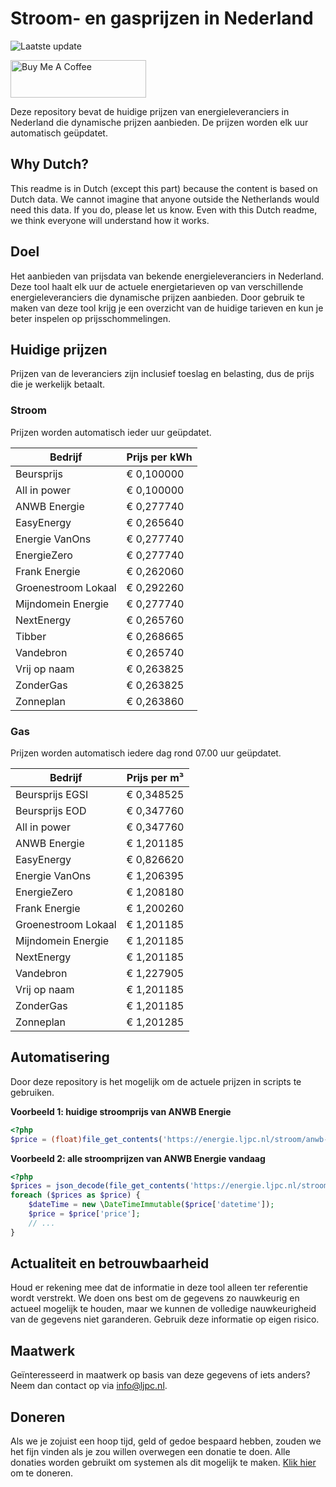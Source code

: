 # Stroom- en gasprijzen in Nederland

![Laatste update](https://img.shields.io/badge/laatste%20update-2025--04--21%2003%3A00%20CET-brightgreen)

<a href="https://www.buymeacoffee.com/Lars-" target="_blank"><img src="https://cdn.buymeacoffee.com/buttons/v2/default-orange.png" alt="Buy Me A Coffee" height="60" style="height: 60px !important;width: 217px !important;" ></a>

Deze repository bevat de huidige prijzen van energieleveranciers in Nederland die dynamische prijzen aanbieden. De prijzen worden elk uur automatisch geüpdatet.

## Why Dutch?

This readme is in Dutch (except this part) because the content is based on Dutch data. We cannot imagine that anyone outside the Netherlands would need this data. If you do, please let us know. Even with this Dutch readme, we think
everyone will understand how it works.

## Doel

Het aanbieden van prijsdata van bekende energieleveranciers in Nederland. Deze tool haalt elk uur de actuele energietarieven op van verschillende energieleveranciers die dynamische prijzen aanbieden. Door gebruik te maken van deze tool
krijg je een overzicht van de huidige tarieven en kun je beter inspelen op prijsschommelingen.

## Huidige prijzen

Prijzen van de leveranciers zijn inclusief toeslag en belasting, dus de prijs die je werkelijk betaalt.

### Stroom

Prijzen worden automatisch ieder uur geüpdatet.

 Bedrijf | Prijs per kWh 
---------|---------------
Beursprijs | € 0,100000
All in power | € 0,100000
ANWB Energie | € 0,277740
EasyEnergy | € 0,265640
Energie VanOns | € 0,277740
EnergieZero | € 0,277740
Frank Energie | € 0,262060
Groenestroom Lokaal | € 0,292260
Mijndomein Energie | € 0,277740
NextEnergy | € 0,265760
Tibber | € 0,268665
Vandebron | € 0,265740
Vrij op naam | € 0,263825
ZonderGas | € 0,263825
Zonneplan | € 0,263860


### Gas

Prijzen worden automatisch iedere dag rond 07.00 uur geüpdatet.

 Bedrijf | Prijs per m³ 
---------|--------------
Beursprijs EGSI | € 0,348525
Beursprijs EOD | € 0,347760
All in power | € 0,347760
ANWB Energie | € 1,201185
EasyEnergy | € 0,826620
Energie VanOns | € 1,206395
EnergieZero | € 1,208180
Frank Energie | € 1,200260
Groenestroom Lokaal | € 1,201185
Mijndomein Energie | € 1,201185
NextEnergy | € 1,201185
Vandebron | € 1,227905
Vrij op naam | € 1,201185
ZonderGas | € 1,201185
Zonneplan | € 1,201285


## Automatisering

Door deze repository is het mogelijk om de actuele prijzen in scripts te gebruiken.

**Voorbeeld 1: huidige stroomprijs van ANWB Energie**

```php
<?php
$price = (float)file_get_contents('https://energie.ljpc.nl/stroom/anwb-energie-nu.txt');

```

**Voorbeeld 2: alle stroomprijzen van ANWB Energie vandaag**

```php
<?php
$prices = json_decode(file_get_contents('https://energie.ljpc.nl/stroom/all-in-power-vandaag.json'),true);
foreach ($prices as $price) {
    $dateTime = new \DateTimeImmutable($price['datetime']);
    $price = $price['price'];
    // ...
}
```

## Actualiteit en betrouwbaarheid

Houd er rekening mee dat de informatie in deze tool alleen ter referentie wordt verstrekt. We doen ons best om de gegevens zo nauwkeurig en actueel mogelijk te houden, maar we kunnen de volledige nauwkeurigheid van de gegevens niet
garanderen. Gebruik deze informatie op eigen risico.

## Maatwerk

Geïnteresseerd in maatwerk op basis van deze gegevens of iets anders? Neem dan contact op
via [info@ljpc.nl](mailto:info@ljpc.nl?subject=Energie%20prijzen).

## Doneren

Als we je zojuist een hoop tijd, geld of gedoe bespaard hebben, zouden we het fijn vinden als je zou willen overwegen een
donatie te doen. Alle donaties worden gebruikt om systemen als dit mogelijk te
maken. [Klik hier](https://www.buymeacoffee.com/Lars-) om te doneren.
